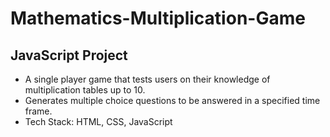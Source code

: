 # Mathematics-Multiplication-Game
## JavaScript Project

- A single player game that tests users on their knowledge of multiplication tables up to 10.
- Generates multiple choice questions to be answered in a specified time frame.
- Tech Stack: HTML, CSS, JavaScript
